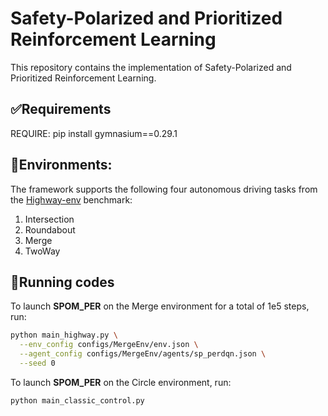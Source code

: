 # Safety-Polarized and Prioritized Reinforcement Learning
This repository contains the implementation of Safety-Polarized and Prioritized Reinforcement Learning.

## ✅Requirements
REQUIRE:
pip install gymnasium==0.29.1

## 🧪Environments:
The framework supports the following four autonomous driving tasks from the [Highway-env](https://github.com/Farama-Foundation/highway-env) benchmark:
1. Intersection
2. Roundabout
3. Merge
4. TwoWay

## 🚀Running codes
To launch **SPOM_PER** on the Merge environment for a total of 1e5 steps, run:
```bash
python main_highway.py \
  --env_config configs/MergeEnv/env.json \
  --agent_config configs/MergeEnv/agents/sp_perdqn.json \
  --seed 0
```
To launch **SPOM_PER** on the Circle environment, run:
```bash
python main_classic_control.py
```
